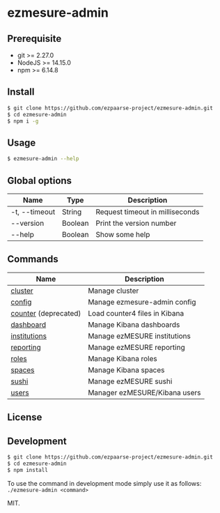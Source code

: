 # ezmesure-admin

## Prerequisite

- git >= 2.27.0
- NodeJS >= 14.15.0
- npm >= 6.14.8

## Install

```sh
$ git clone https://github.com/ezpaarse-project/ezmesure-admin.git
$ cd ezmesure-admin
$ npm i -g
```

## Usage

```bash
$ ezmesure-admin --help
```

## Global options

| Name | Type | Description |
| --- | --- | --- |
| -t, --timeout | String | Request timeout in milliseconds |
| --version | Boolean | Print the version number |
| --help | Boolean | Show some help |

## Commands

| Name | Description |
| --- | --- |
| [cluster](/doc/cluster.md) | Manage cluster |
| [config](/doc/config.md) | Manage ezmesure-admin config |
| [counter](/doc/counter.md) (deprecated) | Load counter4 files in Kibana | 
| [dashboard](/doc/dashboard.md) | Manage Kibana dashboards |
| [institutions](/doc/institutions.md) | Manage ezMESURE institutions |
| [reporting](/doc/reporting.md) | Manage ezMESURE reporting |
| [roles](/doc/roles.md) | Manage Kibana roles |
| [spaces](/doc/spaces.md) | Manage Kibana spaces |
| [sushi](/doc/sushi.md) | Manage ezMESURE sushi |
| [users](/doc/users.md) | Manager ezMESURE/Kibana users |
## License

## Development

```bash
$ git clone https://github.com/ezpaarse-project/ezmesure-admin.git
$ cd ezmesure-admin
$ npm install
```

To use the command in development mode simply use it as follows: ``./ezmesure-admin <command>``

MIT.